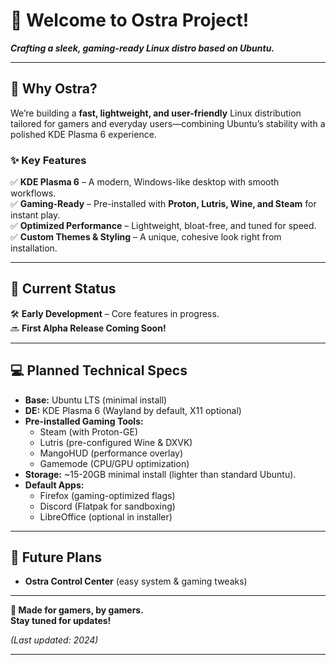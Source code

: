 # **👋 Welcome to Ostra Project!**  

***Crafting a sleek, gaming-ready Linux distro based on Ubuntu.***  

---

## **🚀 Why Ostra?**  
We’re building a **fast, lightweight, and user-friendly** Linux distribution tailored for gamers and everyday users—combining Ubuntu’s stability with a polished KDE Plasma 6 experience.  

### **✨ Key Features**  
✅ **KDE Plasma 6** – A modern, Windows-like desktop with smooth workflows.  
✅ **Gaming-Ready** – Pre-installed with **Proton, Lutris, Wine, and Steam** for instant play.  
✅ **Optimized Performance** – Lightweight, bloat-free, and tuned for speed.  
✅ **Custom Themes & Styling** – A unique, cohesive look right from installation.  

---

## **📌 Current Status**  
🛠️ **Early Development** – Core features in progress.  
🔜 **First Alpha Release Coming Soon!**  

---

## **💻 Planned Technical Specs**  
- **Base:** Ubuntu LTS (minimal install)  
- **DE:** KDE Plasma 6 (Wayland by default, X11 optional)  
- **Pre-installed Gaming Tools:**  
  - Steam (with Proton-GE)  
  - Lutris (pre-configured Wine & DXVK)  
  - MangoHUD (performance overlay)  
  - Gamemode (CPU/GPU optimization)  
- **Storage:** ~15-20GB minimal install (lighter than standard Ubuntu).  
- **Default Apps:**  
  - Firefox (gaming-optimized flags)  
  - Discord (Flatpak for sandboxing)  
  - LibreOffice (optional in installer)  

---

## **🔮 Future Plans**  
- **Ostra Control Center** (easy system & gaming tweaks)  

---

**💙 Made for gamers, by gamers.**  
**Stay tuned for updates!**  

*(Last updated: 2024)*  

---
